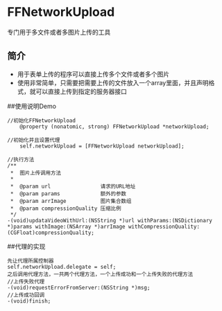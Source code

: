 # FFNetworkUpload
专门用于多文件或者多图片上传的工具

## 简介
 * 用于表单上传的程序可以直接上传多个文件或者多个图片
 * 使用非常简单，只需要把需要上传的文件放入一个array里面，并且声明格式，就可以直接上传到指定的服务器接口
 
##使用说明Demo
```
//初始化FFNetworkUpload
	@property (nonatomic, strong) FFNetworkUpload *networkUpload;

//初始化并且设置代理
	self.networkUpload = [FFNetworkUpload networkUpload];
    
//执行方法
/**
 *  图片上传调用方法
 *
 *  @param url                请求的URL地址
 *  @param params             额外的参数
 *  @param arrImage           图片集合数组
 *  @param compressionQuality 压缩比例
 */
-(void)updataVideoWithUrl:(NSString *)url withParams:(NSDictionary *)params withImage:(NSArray *)arrImage withCompressionQuality:(CGFloat)compressionQuality;
```

##代理的实现
```
先让代理所属控制器
self.networkUpload.delegate = self;
之后调用代理方法，一共两个代理方法，一个上传成功和一个上传失败的代理方法
//上传失败代理
-(void)requestErrorFromServer:(NSString *)msg;
//上传成功回调
-(void)finish;
```